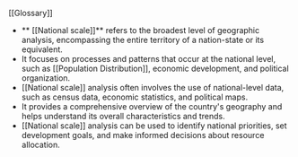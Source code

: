 
 [[Glossary]]

- ** [[National scale]]** refers to the broadest level of geographic analysis, encompassing the entire territory of a nation-state or its equivalent.
- It focuses on processes and patterns that occur at the national level, such as [[Population Distribution]], economic development, and political organization.
- [[National scale]] analysis often involves the use of national-level data, such as census data, economic statistics, and political maps.
- It provides a comprehensive overview of the country's geography and helps understand its overall characteristics and trends.
- [[National scale]] analysis can be used to identify national priorities, set development goals, and make informed decisions about resource allocation.